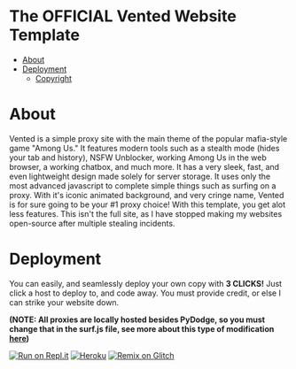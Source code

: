 <h1>The <strong>OFFICIAL</strong> Vented Website Template</h1>

* [About](#about)
* [Deployment](#deployment)
   * [Copyright](https://github.com/vented-devs/Vented-Template/blob/main/LICENSE)

# About
Vented is a simple proxy site with the main theme of the popular mafia-style game "Among Us." It features modern tools such as a stealth mode (hides your tab and history), NSFW Unblocker, working Among Us in the web browser, a working chatbox, and much more. It has a very sleek, fast, and even lightweight design made solely for server storage. It uses only the most advanced javascript to complete simple things such as surfing on a proxy. With it's iconic animated background, and very cringe name, Vented is for sure going to be your #1 proxy choice! With this template, you get alot less features. This isn't the full site, as I have stopped making my websites open-source after multiple stealing incidents.


# Deployment
You can easily, and seamlessly deploy your own copy with <strong>3 CLICKS!</strong> Just click a host to deploy to, and code away. You must provide credit, or else I can strike your website down.

<strong>(NOTE: All proxies are locally hosted besides PyDodge, so you must change that in the surf.js file, see more about this type of modification [here](https://github.com/vented-devs/Vented-Template/blob/main/LICENSE))</strong>

[![Run on Repl.it](https://repl.it/badge/github/vented-devs/vented-template)](https://repl.it/github/vented-devs/vented-template)
<a href="https://heroku.com/deploy?template=https://github.com/vented-devs/Vented-Template"><img src="https://www.herokucdn.com/deploy/button.svg" alt="Heroku"></a>
[![Remix on Glitch](https://cdn.gomix.com/f3620a78-0ad3-4f81-a271-c8a4faa20f86%2Fremix-button.svg)](https://glitch.com/edit/#!/import/github/vented-devs/vented-template)
